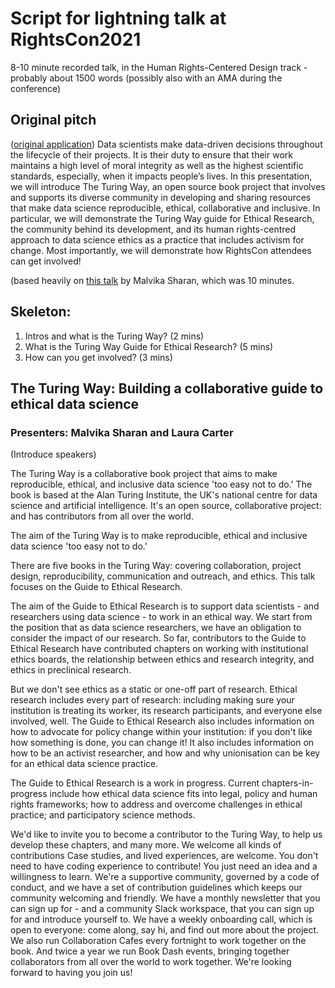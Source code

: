 # Script for lightning talk at RightsCon2021

8-10 minute recorded talk, in the Human Rights-Centered Design track - probably about 1500 words
(possibly also with an AMA during the conference)

## Original pitch
([original application](https://github.com/alan-turing-institute/the-turing-way/blob/master/conferences/abstracts/2021-01-RightsCon.md))
Data scientists make data-driven decisions throughout the lifecycle of their projects. 
It is their duty to ensure that their work maintains a high level of moral integrity as well as the highest scientific standards, especially, when it impacts people’s lives. 
In this presentation, we will introduce The Turing Way, an open source book project that involves and supports its diverse community in developing and sharing resources that make data science reproducible, ethical, collaborative and inclusive. 
In particular, we will demonstrate the Turing Way guide for Ethical Research, the community behind its development, and its human rights-centred approach to data science ethics as a practice that includes activism for change. 
Most importantly, we will demonstrate how RightsCon attendees can get involved!

(based heavily on [this talk](https://zenodo.org/record/3968454#.YIA1Vmgo-i5) by Malvika Sharan, which was 10 minutes.

## Skeleton:
1. Intros and what is the Turing Way? (2 mins)
3. What is the Turing Way Guide for Ethical Research? (5 mins)
4. How can you get involved? (3 mins)

## The Turing Way: Building a collaborative guide to ethical data science
### Presenters: Malvika Sharan and Laura Carter

(Introduce speakers)

The Turing Way is a collaborative book project that aims to make reproducible, ethical, and inclusive data science 'too easy not to do.'
The book is based at the Alan Turing Institute, the UK's national centre for data science and artificial intelligence. 
It's an open source, collaborative project: and has contributors from all over the world.

The aim of the Turing Way is to make reproducible, ethical and inclusive data science 'too easy not to do.'

There are five books in the Turing Way: covering collaboration, project design, reproducibility, communication and outreach, and ethics.
This talk focuses on the Guide to Ethical Research.

The aim of the Guide to Ethical Research is to support data scientists - and researchers using data science - to work in an ethical way.
We start from the position that as data science researchers, we have an obligation to consider the impact of our research. 
So far, contributors to the Guide to Ethical Research have contributed chapters on working with institutional ethics boards, the relationship between ethics and research integrity, and ethics in preclinical research.

But we don't see ethics as a static or one-off part of research.
Ethical research includes every part of research: including making sure your institution is treating its worker, its research participants, and everyone else involved, well. 
The Guide to Ethical Research also includes information on how to advocate for policy change within your institution: if you don't like how something is done, you can change it!
It also includes information on how to be an activist researcher, and how and why unionisation can be key for an ethical data science practice.

The Guide to Ethical Research is a work in progress.
Current chapters-in-progress include how ethical data science fits into legal, policy and human rights frameworks; how to address and overcome challenges in ethical practice; and participatory science methods.

We'd like to invite you to become a contributor to the Turing Way, to help us develop these chapters, and many more. 
We welcome all kinds of contributions 
Case studies, and lived experiences, are welcome.
You don't need to have coding experience to contribute! 
You just need an idea and a willingness to learn. 
We're a supportive community, governed by a code of conduct, and we have a set of contribution guidelines which keeps our community welcoming and friendly.
We have a monthly newsletter that you can sign up for - and a community Slack workspace, that you can sign up for and introduce yourself to. 
We have a weekly onboarding call, which is open to everyone: come along, say hi, and find out more about the project.
We also run Collaboration Cafes every fortnight to work together on the book.
And twice a year we run Book Dash events, bringing together collaborators from all over the world to work together. 
We're looking forward to having you join us!
